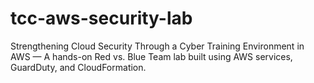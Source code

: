 # tcc-aws-security-lab
Strengthening Cloud Security Through a Cyber Training Environment in AWS — A hands-on Red vs. Blue Team lab built using AWS services, GuardDuty, and CloudFormation.
